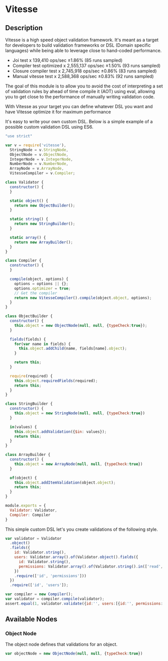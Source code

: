 # Vitesse

## Description

Vitesse is a high speed object validation framework. It's meant as a target for developers to build validation frameworks or DSL (Domain specific languages) while being able to leverage close to hand-coded performance.

* Joi test x 139,410 ops/sec ±1.86% (85 runs sampled)
* Compiler test optimized x 2,555,137 ops/sec ±1.50% (93 runs sampled)
* Closure compiler test x 2,745,918 ops/sec ±0.86% (83 runs sampled)
* Manual vitesse test x 2,588,368 ops/sec ±0.83% (92 runs sampled)

The goal of this module is to allow you to avoid the cost of interpreting a set of validation rules by ahead of time compile it (AOT) using eval, allowing you to get close to the performance of manually writing validation code.

With Vitesse as your target you can define whatever DSL you want and have Vitesse optimize it for maximum performance

It's easy to write your own custom DSL. Below is a simple example of a possible custom validation DSL using ES6.

```js
"use strict"

var v = require('vitesse'),
  StringNode = v.StringNode,
  ObjectNode = v.ObjectNode,
  IntegerNode = v.IntegerNode,
  NumberNode = v.NumberNode,
  ArrayNode = v.ArrayNode,
  VitesseCompiler = v.Compiler;

class Validator {
  constructor() {    
  }

  static object() {
    return new ObjectBuilder();
  }

  static string() {
    return new StringBuilder();
  }

  static array() {
    return new ArrayBuilder();
  }
}

class Compiler {
  constructor() {    
  }

  compile(object, options) {
    options = options || {};
    options.optimizer = true;
    // Get the compiler
    return new VitesseCompiler().compile(object.object, options);
  }
}

class ObjectBuilder {
  constructor() {    
    this.object = new ObjectNode(null, null, {typeCheck:true});
  }

  fields(fields) {
    for(var name in fields) {
      this.object.addChild(name, fields[name].object);
    }

    return this;
  }

  require(required) {
    this.object.requiredFields(required);
    return this;
  }
}

class StringBuilder {
  constructor() {    
    this.object = new StringNode(null, null, {typeCheck:true})
  }

  in(values) {
    this.object.addValidation({$in: values});
    return this;
  }
}

class ArrayBuilder {
  constructor() {    
    this.object = new ArrayNode(null, null, {typeCheck:true})
  }

  of(object) {
    this.object.addItemValidation(object.object);
    return this;
  }
}

module.exports = {
  Validator: Validator,
  Compiler: Compiler
}
```

This simple custom DSL let's you create validations of the following style.

```js
var validator = Validator
  .object()
  .fields({
    id: Validator.string(),
    users: Validator.array().of(Validator.object().fields({
      id: Validator.string(),
      permissions: Validator.array().of(Validator.string().in(['read', 'write', 'delete', 'upate']))
    })
    .require(['id', 'permissions']))
  })
  .require(['id', 'users']);  

var compiler = new Compiler();
var validator = compiler.compile(validator);
assert.equal(1, validator.validate({id:'', users:[{id:'', permissions:['yupp']}]}).length);
```

## Available Nodes

### Object Node

The object node defines that validations for an object.

```js
var objectNode = new ObjectNode(null, null, {typeCheck:true})
```